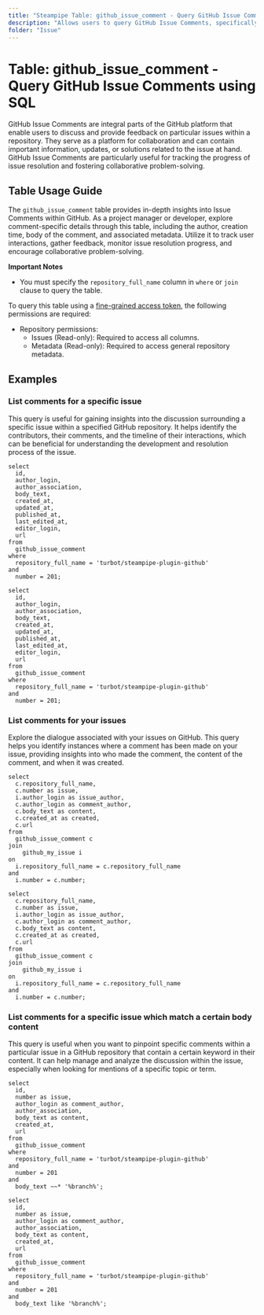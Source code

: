 ```yaml
---
title: "Steampipe Table: github_issue_comment - Query GitHub Issue Comments using SQL"
description: "Allows users to query GitHub Issue Comments, specifically the details of comments made on issues across all repositories, providing insights into user interactions and feedback."
folder: "Issue"
---
```


# Table: github_issue_comment - Query GitHub Issue Comments using SQL

GitHub Issue Comments are integral parts of the GitHub platform that enable users to discuss and provide feedback on particular issues within a repository. They serve as a platform for collaboration and can contain important information, updates, or solutions related to the issue at hand. GitHub Issue Comments are particularly useful for tracking the progress of issue resolution and fostering collaborative problem-solving.

## Table Usage Guide

The `github_issue_comment` table provides in-depth insights into Issue Comments within GitHub. As a project manager or developer, explore comment-specific details through this table, including the author, creation time, body of the comment, and associated metadata. Utilize it to track user interactions, gather feedback, monitor issue resolution progress, and encourage collaborative problem-solving.

**Important Notes**
- You must specify the `repository_full_name` column in `where` or `join` clause to query the table.

To query this table using a [fine-grained access token](https://docs.github.com/en/authentication/keeping-your-account-and-data-secure/managing-your-personal-access-tokens#creating-a-fine-grained-personal-access-token), the following permissions are required:
  - Repository permissions:
    - Issues (Read-only): Required to access all columns.
    - Metadata (Read-only): Required to access general repository metadata.

## Examples

### List comments for a specific issue
This query is useful for gaining insights into the discussion surrounding a specific issue within a specified GitHub repository. It helps identify the contributors, their comments, and the timeline of their interactions, which can be beneficial for understanding the development and resolution process of the issue.

```sql+postgres
select
  id,
  author_login,
  author_association,
  body_text,
  created_at,
  updated_at,
  published_at,
  last_edited_at,
  editor_login,
  url
from
  github_issue_comment
where
  repository_full_name = 'turbot/steampipe-plugin-github'
and
  number = 201;
```

```sql+sqlite
select
  id,
  author_login,
  author_association,
  body_text,
  created_at,
  updated_at,
  published_at,
  last_edited_at,
  editor_login,
  url
from
  github_issue_comment
where
  repository_full_name = 'turbot/steampipe-plugin-github'
and
  number = 201;
```

### List comments for your issues
Explore the dialogue associated with your issues on GitHub. This query helps you identify instances where a comment has been made on your issue, providing insights into who made the comment, the content of the comment, and when it was created.

```sql+postgres
select
  c.repository_full_name,
  c.number as issue,
  i.author_login as issue_author,
  c.author_login as comment_author,
  c.body_text as content,
  c.created_at as created,
  c.url
from 
  github_issue_comment c
join 
    github_my_issue i
on 
  i.repository_full_name = c.repository_full_name
and 
  i.number = c.number;
```

```sql+sqlite
select
  c.repository_full_name,
  c.number as issue,
  i.author_login as issue_author,
  c.author_login as comment_author,
  c.body_text as content,
  c.created_at as created,
  c.url
from 
  github_issue_comment c
join 
    github_my_issue i
on 
  i.repository_full_name = c.repository_full_name
and 
  i.number = c.number;
```

### List comments for a specific issue which match a certain body content
This query is useful when you want to pinpoint specific comments within a particular issue in a GitHub repository that contain a certain keyword in their content. It can help manage and analyze the discussion within the issue, especially when looking for mentions of a specific topic or term.

```sql+postgres
select
  id,
  number as issue,
  author_login as comment_author,
  author_association,
  body_text as content,
  created_at,
  url
from
  github_issue_comment
where
  repository_full_name = 'turbot/steampipe-plugin-github'
and
  number = 201
and
  body_text ~~* '%branch%';
```

```sql+sqlite
select
  id,
  number as issue,
  author_login as comment_author,
  author_association,
  body_text as content,
  created_at,
  url
from
  github_issue_comment
where
  repository_full_name = 'turbot/steampipe-plugin-github'
and
  number = 201
and
  body_text like '%branch%';
```